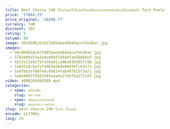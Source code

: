 ```yaml
---
title: Best Choice 240 กิโลกรัม/ชั่วโมงเครื่องเตรียมอาหารสําหรับปอกเปลือกมันฝรั่ง Taro Peeler เครื่องซักผ้าขิง Singkong
price: '17044.25'
price_original: '20290.77'
currency: THB
discount: 16%
rating: 5
volume: 88
image: S0c8b961bcb23485dae4d04dacefeb3bat.jpg
images:
  - S0c8b961bcb23485dae4d04dacefeb3bat.jpg
  - S70200bd33a3a4ed6847e94dfae56b68cF.jpg
  - S81fa1186275f436481ca9ba930305fc9D.jpg
  - Sa65510cbafef4903a564e66034fc6417z.jpg
  - Sa97eb1ef00f44c6b8147ab98f655f3a2j.jpg
  - Se8e06073fb83407eaa4e2fdb75a177c6f.jpg
video: 4000269400260.mp4
categories:
  - name: เครื่องมือ
    slug: เคร-องม
  - name: วัดและการวิเคราะห์
    slug: ดและการว-เคราะห
slug: best-choice-240-โลกร-วโมงเคร
encode: oCJ3HXy
lang: th
---
```

  